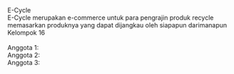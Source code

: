 E-Cycle <br/>
E-Cycle merupakan e-commerce untuk para pengrajin produk recycle memasarkan produknya yang dapat dijangkau oleh siapapun darimanapun <br/>
Kelompok 16<br/>
<br/>
Anggota 1:<br/>
Anggota 2:<br/>
Anggota 3:<br/>
